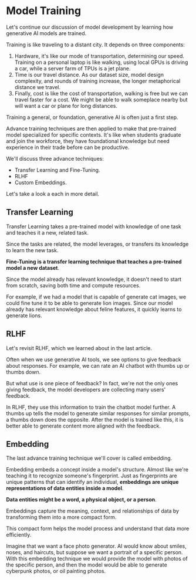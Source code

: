 
# Model Training

Let's continue our discussion of model development by learning how 
generative AI models are trained.

Training is like traveling to a distant city. It depends on three components:
1. Hardware, it's like our mode of transportation, determining our speed. 
   Training on a personal laptop is like walking, using local GPUs is driving 
   a car, while a server farm of TPUs is a jet plane.
2. Time is our travel distance. As our dataset size, model design complexity, 
   and rounds of training increase, the longer metaphorical distance we travel.
3. Finally, cost is like the cost of transportation, walking is free but we can 
   travel faster for a cost. We might be able to walk someplace nearby but 
   will want a car or plane for long distances.

Training a general, or foundation, generative AI is often just a first step.

Advance training techniques are then applied to make that pre-trained model
specialized for specific contexts. It's like when students graduate and join 
the workforce, they have foundational knowledge but need experience in their
trade before can be productive.

We'll discuss three advance techniques: 
- Transfer Learning and Fine-Tuning.
- RLHF
- Custom Embeddings. 

Let's take a look a each in more detail.


## Transfer Learning

Transfer Learning takes a pre-trained model with knowledge of one task and 
teaches it a new, related task.

Since the tasks are related, the model leverages, or transfers its knowledge 
to learn the new task. 

__Fine-Tuning is a transfer learning technique that teaches a pre-trained model
a new dataset__.

Since the model already has relevant knowledge, it doesn't need to start 
from scratch, saving both time and compute resources.

For example, if we had a model that is capable of generate cat images, we could
fine tune it to be able to generate lion images. Since our model already has 
relevant knowledge about feline features, it quickly learns to generate lions.


## RLHF

Let's revisit RLHF, which we learned about in the last article. 

Often when we use generative AI tools, we see options to give feedback about 
responses. For example, we can rate an AI chatbot with thumbs up or thumbs down.

But what use is one piece of feedback? In fact, we're not the only ones giving
feedback, the model developers are collecting many users' feedback.

In RLHF, they use this information to train the chatbot model further. A thumbs 
up tells the model to generate similar responses for similar prompts, a thumbs
down does the opposite. After the model is trained like this, it is better 
able to generate content more aligned with the feedback.


## Embedding

The last advance training technique we'll cover is called embedding. 

Embedding embeds a concept inside a model's structure. Almost like we're 
teaching it to recognize someone's fingerprint. Just as fingerprints are unique
patterns that can identify an individual, __embeddings are unique representations 
of data entities inside a model__.

__Data entities might be a word, a physical object, or a person__. 

Embeddings capture the meaning, context, and relationships of data by 
transforming them into a more compact form.

This compact form helps the model process and understand that data more
efficiently.

Imagine that we want a face photo generator. AI would know about smiles, noses, 
and haircuts, but suppose we want a portrait of a specific person. With this 
embedding technique we would provide the model with photos of the specific 
person, and then the model would be able to generate cyberpunk photos, or oil 
painting photos.

















